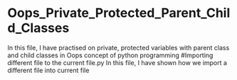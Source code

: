 # Oops_Private_Protected_Parent_Child_Classes 
In this file, I have practised on private, protected variables with parent class and child classes in Oops concept of python programming
#Importing different file to the current file.py
In this file, I have shown how we import a different file into current file
